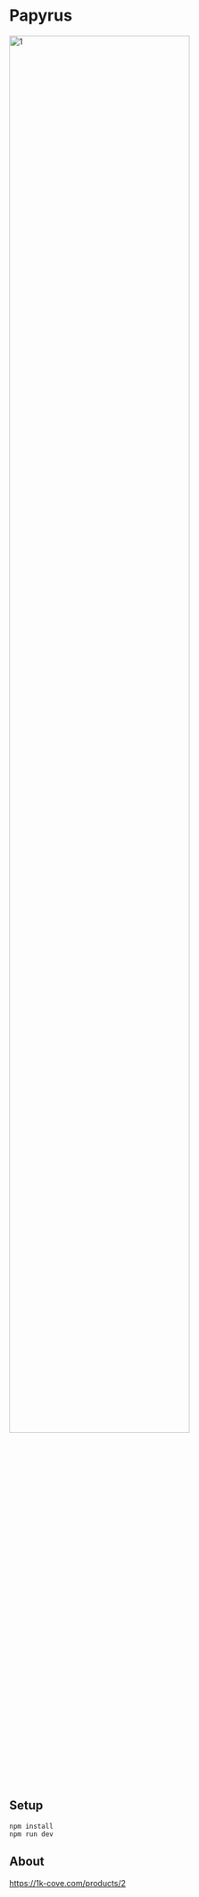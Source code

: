 # Papyrus
  
<img width="80%" alt="1" src="https://user-images.githubusercontent.com/46051957/120731866-6db26d00-c51f-11eb-8fbb-e6bcd8bd1989.png">  
  
## Setup
```
npm install
npm run dev
```
## About  
https://1k-cove.com/products/2
